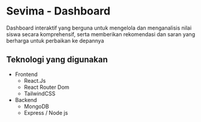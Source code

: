# Sevima - Dashboard

Dashboard interaktif yang berguna untuk mengelola dan menganalisis nilai siswa secara komprehensif, serta memberikan rekomendasi dan saran yang berharga untuk perbaikan ke depannya

## Teknologi yang digunakan

- Frontend
  - React.Js
  - React Router Dom
  - TailwindCSS
- Backend
  - MongoDB
  - Express / Node js
